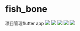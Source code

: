 # fish_bone
项目管理flutter app
![](https://github.com/MoonRiser/images/blob/master/login.png)
![](https://github.com/MoonRiser/images/blob/master/stack.png)
![](https://github.com/MoonRiser/images/blob/master/newTask.png)
![](https://github.com/MoonRiser/images/blob/master/project.png)
![](https://github.com/MoonRiser/images/blob/master/calendar.png)
